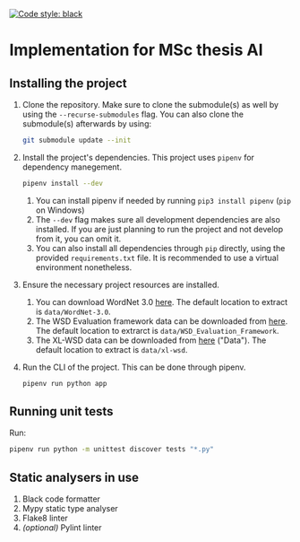 [![Code style: black](https://img.shields.io/badge/code%20style-black-000000.svg)](https://github.com/psf/black)

# Implementation for MSc thesis AI

## Installing the project
1. Clone the repository. Make sure to clone the submodule(s) as well by using the `--recurse-submodules` flag. You can also clone the submodule(s) afterwards by using: 
    ```sh
    git submodule update --init
    ```

2. Install the project's dependencies. This project uses `pipenv` for dependency manegement.
    ```sh
    pipenv install --dev
    ```
    1. You can install pipenv if needed by running `pip3 install pipenv` (`pip` on Windows)
    1. The `--dev` flag makes sure all development dependencies are also installed. If you are just planning to run the project and not develop from it, you can omit it. 
    1. You can also install all dependencies through `pip` directly, using the provided `requirements.txt` file. It is recommended to use a virtual environment nonetheless.

3. Ensure the necessary project resources are installed.
    1. You can download WordNet 3.0 [here](http://wordnetcode.princeton.edu/3.0/WordNet-3.0.tar.gz). The default location to extract is `data/WordNet-3.0`.
    1. The WSD Evaluation framework data can be downloaded from [here](http://lcl.uniroma1.it/wsdeval/). The default location to extrarct is `data/WSD_Evaluation_Framework`.
    1. The XL-WSD data can be downloaded from [here](https://sapienzanlp.github.io/xl-wsd/) ("Data"). The default location to extract is `data/xl-wsd`. 

3. Run the CLI of the project. This can be done through pipenv.
    ```sh
    pipenv run python app
    ```

## Running unit tests
Run: 
```sh
pipenv run python -m unittest discover tests "*.py"
```

## Static analysers in use
1. Black code formatter
2. Mypy static type analyser
3. Flake8 linter
4. _(optional)_ Pylint linter